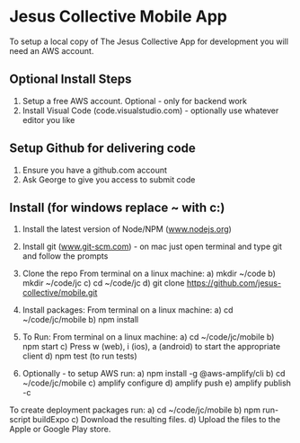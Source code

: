 # Jesus Collective Mobile App
To setup a local copy of The Jesus Collective App for development you will need an AWS account.

Optional Install Steps
---
1. Setup a free AWS account. Optional - only for backend work
2. Install Visual Code (code.visualstudio.com) - optionally use whatever editor you like

Setup Github for delivering code
---
1. Ensure you have a github.com account
2. Ask George to give you access to submit code

Install (for windows replace ~ with c:\)
---
1. Install the latest version of Node/NPM (www.nodejs.org)
2. Install git (www.git-scm.com) - on mac just open terminal and type git and follow the prompts
3. Clone the repo
    From terminal on a linux machine:
        a) mkdir ~/code
        b) mkdir ~/code/jc
        c) cd ~/code/jc
        d) git clone https://github.com/jesus-collective/mobile.git

4. Install packages:
    From terminal on a linux machine:
        a) cd ~/code/jc/mobile
        b) npm install
    
5. To Run: 
    From terminal on a linux machine:
        a) cd ~/code/jc/mobile
        b) npm start
        c) Press w (web), i (ios), a (android) to start the appropriate client
        d) npm test (to run tests)

6. Optionally - to setup AWS run:
    a) npm install -g @aws-amplify/cli
    b) cd ~/code/jc/mobile
    c) amplify configure
    d) amplify push
    e) amplify publish -c
        
To create deployment packages run:
    a) cd ~/code/jc/mobile
    b) npm run-script buildExpo
    c) Download the resulting files.
    d) Upload the files to the Apple or Google Play store.

